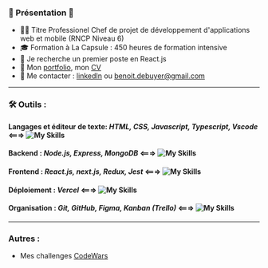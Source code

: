 
### 👋 Présentation 👋
- :man_student: Titre Professionel Chef de projet de développement d'applications web et mobile (RNCP Niveau 6)
- :mortar_board: Formation à La Capsule : 450 heures de formation intensive
- 👯 Je recherche un premier poste en React.js
- :pushpin: Mon [portfolio](talentsenaction.fr), mon [CV](talentsenaction.fr)
- :newspaper: Me contacter : [linkedIn](https://www.linkedin.com/in/benoitdebuyer/) ou benoit.debuyer@gmail.com
-----------------
### :hammer_and_wrench: Outils :
#### Langages et éditeur de texte: *HTML, CSS, Javascript, Typescript, Vscode* <===> ![My Skills](https://skillicons.dev/icons?i=html,css,js,ts,vscode)

#### Backend :  *Node.js, Express, MongoDB* <===>  ![My Skills](https://skillicons.dev/icons?i=nodejs,express,mongodb) 

#### Frontend : *React.js, next.js, Redux, Jest*   <===>    ![My Skills](https://skillicons.dev/icons?i=react,nextjs,redux,jest)

#### Déploiement : *Vercel* <===> ![My Skills](https://skillicons.dev/icons?i=vercel)

#### Organisation : *Git, GitHub, Figma, Kanban (Trello)* <===> ![My Skills](https://skillicons.dev/icons?i=git,github,figma)
-----------------
### Autres :
- Mes challenges [CodeWars](https://www.codewars.com/users/debuyer)
